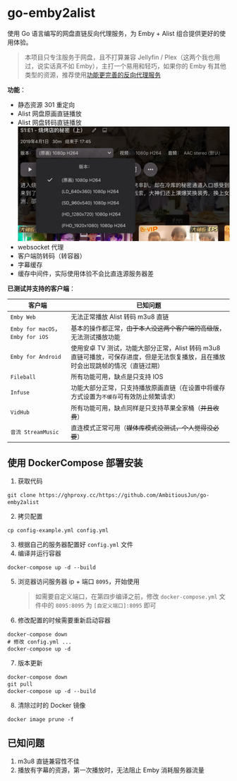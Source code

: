 # go-emby2alist

使用 Go 语言编写的网盘直链反向代理服务，为 Emby + Alist 组合提供更好的使用体验。

> 本项目只专注服务于网盘，且不打算兼容 Jellyfin / Plex（这两个我也用过，说实话真不如 Emby），主打一个易用和轻巧，如果你的 Emby 有其他类型的资源，推荐使用[功能更完善的反向代理服务](https://github.com/bpking1/embyExternalUrl)



**功能**：

- 静态资源 301 重定向
- Alist 网盘原画直链播放
- Alist 网盘转码直链播放
![](assets/2024-08-31-17-15-53.png)
- websocket 代理
- 客户端防转码（转容器）
- 字幕缓存
- 缓存中间件，实际使用体验不会比直连源服务器差



**已测试并支持的客户端**：

| 客户端                           | 已知问题                                                     |
| -------------------------------- | ------------------------------------------------------------ |
| `Emby Web`                       | 无法正常播放 Alist 转码 m3u8 直链                            |
| `Emby for macOS`，`Emby for iOS` | 基本的操作都正常，~~由于本人没这两个客户端的高级版~~，无法测试播放功能 |
| `Emby for Android`               | 使用安卓 TV 测试，功能大部分正常，Alist 转码 m3u8 直链可播放，可保存进度，但是无法恢复播放，且在播放时会出现跳帧的情况（直链过期） |
| `Fileball`                       | 所有功能可用，缺点是只支持 IOS                               |
| `Infuse`                         | 功能大部分正常，只支持播放原画直链（在设置中将缓存方式设置为`不缓存`可有效防止频繁请求） |
| `VidHub`                         | 所有功能可用，缺点同样是只支持苹果全家桶（~~并且收费~~）     |
| `音流 StreamMusic`               | 直连模式正常可用（~~媒体库模式没测试，个人觉得没必要~~）     |



## 使用 DockerCompose 部署安装

1. 获取代码

```shell
git clone https://ghproxy.cc/https://github.com/AmbitiousJun/go-emby2alist
```

2. 拷贝配置

```shell
cp config-example.yml config.yml
```

3. 根据自己的服务器配置好 `config.yml` 文件
4. 编译并运行容器

```shell
docker-compose up -d --build
```

5. 浏览器访问服务器 ip + 端口 `8095`，开始使用

   > 如需要自定义端口，在第四步编译之前，修改 `docker-compose.yml` 文件中的 `8095:8095` 为 `[自定义端口]:8095` 即可

6. 修改配置的时候需要重新启动容器

```shell
docker-compose down
# 修改 config.yml ...
docker-compose up -d
```

7. 版本更新

```shell
docker-compose down
git pull
docker-compose up -d --build
```

8. 清除过时的 Docker 镜像

```shell
docker image prune -f
```



## 已知问题

1. m3u8 直链兼容性不佳
1. 播放有字幕的资源，第一次播放时，无法阻止 Emby 消耗服务器流量